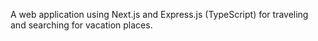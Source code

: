 A web application using Next.js and Express.js (TypeScript) for traveling and searching for vacation places.